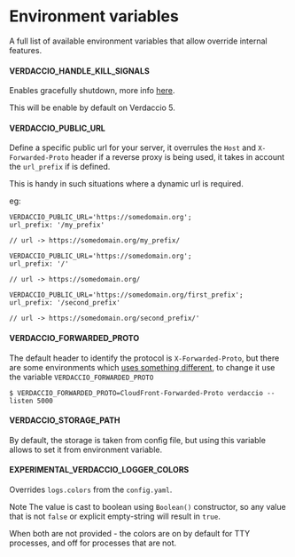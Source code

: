 # Environment variables

A full list of available environment variables that allow override
internal features.

#### VERDACCIO_HANDLE_KILL_SIGNALS

Enables gracefully shutdown, more info [here](https://github.com/verdaccio/verdaccio/pull/2121).

This will be enable by default on Verdaccio 5.

#### VERDACCIO_PUBLIC_URL

Define a specific public url for your server, it overrules the `Host` and `X-Forwarded-Proto` header if a reverse proxy is being used, it takes in account the `url_prefix` if is defined.

This is handy in such situations where a dynamic url is required.

eg:

```
VERDACCIO_PUBLIC_URL='https://somedomain.org';
url_prefix: '/my_prefix'

// url -> https://somedomain.org/my_prefix/

VERDACCIO_PUBLIC_URL='https://somedomain.org';
url_prefix: '/'

// url -> https://somedomain.org/

VERDACCIO_PUBLIC_URL='https://somedomain.org/first_prefix';
url_prefix: '/second_prefix'

// url -> https://somedomain.org/second_prefix/'
```

#### VERDACCIO_FORWARDED_PROTO

The default header to identify the protocol is `X-Forwarded-Proto`, but there are some environments which [uses something different](https://github.com/verdaccio/verdaccio/issues/990), to change it use the variable `VERDACCIO_FORWARDED_PROTO`

```
$ VERDACCIO_FORWARDED_PROTO=CloudFront-Forwarded-Proto verdaccio --listen 5000
```

#### VERDACCIO_STORAGE_PATH

By default, the storage is taken from config file, but using this variable allows to set it from environment variable.

#### EXPERIMENTAL_VERDACCIO_LOGGER_COLORS

Overrides `logs.colors` from the `config.yaml`.

Note The value is cast to boolean using `Boolean()` constructor, so any value that is not `false` or explicit empty-string will result in `true`.

When both are not provided - the colors are on by default for TTY processes, and off for processes that are not.
